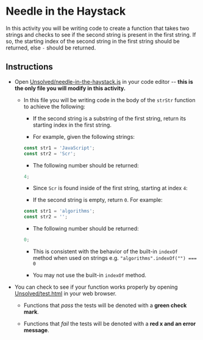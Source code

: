 # Needle in the Haystack

In this activity you will be writing code to create a function that takes two strings and checks to see if the second string is present in the first string. If so, the starting index of the second string in the first string should be returned, else `-` should be returned.

## Instructions

- Open [Unsolved/needle-in-the-haystack.js](Unsolved/needle-in-the-haystack.js) in your code editor -- **this is the only file you will modify in this activity.**

  - In this file you will be writing code in the body of the `strStr` function to achieve the following:

    - If the second string is a substring of the first string, return its starting index in the first string.

    - For example, given the following strings:

    ```js
    const str1 = 'JavaScript';
    const str2 = 'Scr';
    ```

    - The following number should be returned:

    ```js
    4;
    ```

    - Since `Scr` is found inside of the first string, starting at index `4`:

    - If the second string is empty, return `0`. For example:

    ```js
    const str1 = 'algorithms';
    const str2 = '';
    ```

    - The following number should be returned:

    ```js
    0;
    ```

    - This is consistent with the behavior of the built-in `indexOf` method when used on strings e.g. `"algorithms".indexOf("") === 0`

    - You may not use the built-in `indexOf` method.

- You can check to see if your function works properly by opening [Unsolved/test.html](Unsolved/test.html) in your web browser.

  - Functions that _pass_ the tests will be denoted with a **green check mark**.

  - Functions that _fail_ the tests will be denoted with a **red x and an error message**.
